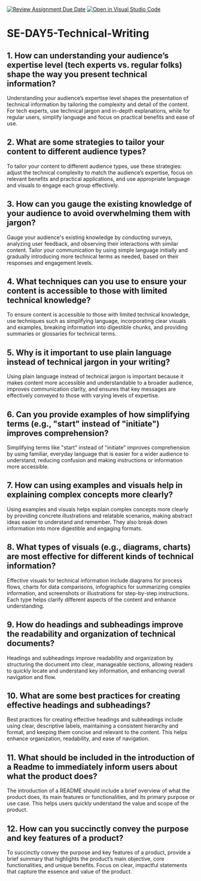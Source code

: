 [![Review Assignment Due Date](https://classroom.github.com/assets/deadline-readme-button-22041afd0340ce965d47ae6ef1cefeee28c7c493a6346c4f15d667ab976d596c.svg)](https://classroom.github.com/a/zsAR-pyY)
[![Open in Visual Studio Code](https://classroom.github.com/assets/open-in-vscode-2e0aaae1b6195c2367325f4f02e2d04e9abb55f0b24a779b69b11b9e10269abc.svg)](https://classroom.github.com/online_ide?assignment_repo_id=15688186&assignment_repo_type=AssignmentRepo)
# SE-DAY5-Technical-Writing
## 1. How can understanding your audience’s expertise level (tech experts vs. regular folks) shape the way you present technical information?

Understanding your audience’s expertise level shapes the presentation of technical information by tailoring the complexity and detail of the content. For tech experts, use technical jargon and in-depth explanations, while for regular users, simplify language and focus on practical benefits and ease of use.

## 2. What are some strategies to tailor your content to different audience types?

To tailor your content to different audience types, use these strategies: adjust the technical complexity to match the audience’s expertise, focus on relevant benefits and practical applications, and use appropriate language and visuals to engage each group effectively.

## 3. How can you gauge the existing knowledge of your audience to avoid overwhelming them with jargon?

Gauge your audience's existing knowledge by conducting surveys, analyzing user feedback, and observing their interactions with similar content. Tailor your communication by using simple language initially and gradually introducing more technical terms as needed, based on their responses and engagement levels.

## 4. What techniques can you use to ensure your content is accessible to those with limited technical knowledge?

To ensure content is accessible to those with limited technical knowledge, use techniques such as simplifying language, incorporating clear visuals and examples, breaking information into digestible chunks, and providing summaries or glossaries for technical terms.

## 5. Why is it important to use plain language instead of technical jargon in your writing?

Using plain language instead of technical jargon is important because it makes content more accessible and understandable to a broader audience, improves communication clarity, and ensures that key messages are effectively conveyed to those with varying levels of expertise.

## 6. Can you provide examples of how simplifying terms (e.g., "start" instead of "initiate") improves comprehension?

Simplifying terms like "start" instead of "initiate" improves comprehension by using familiar, everyday language that is easier for a wider audience to understand, reducing confusion and making instructions or information more accessible.

## 7. How can using examples and visuals help in explaining complex concepts more clearly?

Using examples and visuals helps explain complex concepts more clearly by providing concrete illustrations and relatable scenarios, making abstract ideas easier to understand and remember. They also break down information into more digestible and engaging formats.

## 8. What types of visuals (e.g., diagrams, charts) are most effective for different kinds of technical information?

Effective visuals for technical information include diagrams for process flows, charts for data comparisons, infographics for summarizing complex information, and screenshots or illustrations for step-by-step instructions. Each type helps clarify different aspects of the content and enhance understanding.

## 9. How do headings and subheadings improve the readability and organization of technical documents?

Headings and subheadings improve readability and organization by structuring the document into clear, manageable sections, allowing readers to quickly locate and understand key information, and enhancing overall navigation and flow.

## 10. What are some best practices for creating effective headings and subheadings?

Best practices for creating effective headings and subheadings include using clear, descriptive labels, maintaining a consistent hierarchy and format, and keeping them concise and relevant to the content. This helps enhance organization, readability, and ease of navigation.

## 11. What should be included in the introduction of a Readme to immediately inform users about what the product does?

The introduction of a README should include a brief overview of what the product does, its main features or functionalities, and its primary purpose or use case. This helps users quickly understand the value and scope of the product.
## 12. How can you succinctly convey the purpose and key features of a product?

To succinctly convey the purpose and key features of a product, provide a brief summary that highlights the product’s main objective, core functionalities, and unique benefits. Focus on clear, impactful statements that capture the essence and value of the product.
